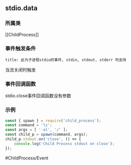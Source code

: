 ## stdio.data
### 所属类
[[ChildProcess]]

### 事件触发条件
```ad-info
title: 此为子进程stdio的事件, stdin, stdout, stderr 均支持
```

当流关闭时触发

### 事件回调函数
stdio.close事件回调函数没有参数

### 示例
```javascript
const { spawn } = require('child_process');
const command = 'ls';
const args = [ '-al', '/' ];
const child_p = spawn(command, args);
child_p.stdout.on('close', () => {
    console.log('Child Process stdout on close');
});
```

#ChildProcess/Event 